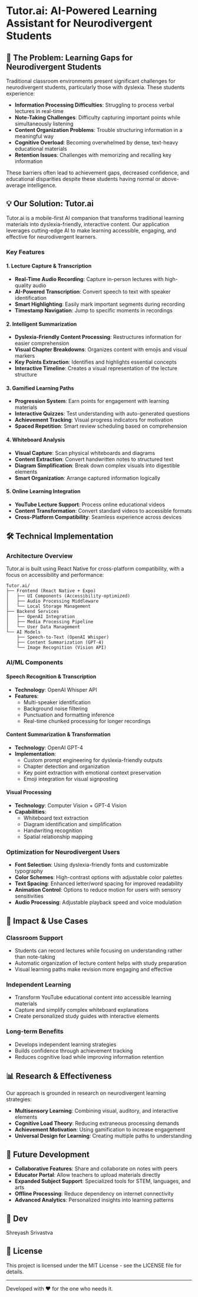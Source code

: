 # Tutor.ai: AI-Powered Learning Assistant for Neurodivergent Students

## 🧠 The Problem: Learning Gaps for Neurodivergent Students

Traditional classroom environments present significant challenges for neurodivergent students, particularly those with dyslexia. These students experience:

- **Information Processing Difficulties**: Struggling to process verbal lectures in real-time
- **Note-Taking Challenges**: Difficulty capturing important points while simultaneously listening
- **Content Organization Problems**: Trouble structuring information in a meaningful way
- **Cognitive Overload**: Becoming overwhelmed by dense, text-heavy educational materials
- **Retention Issues**: Challenges with memorizing and recalling key information

These barriers often lead to achievement gaps, decreased confidence, and educational disparities despite these students having normal or above-average intelligence.

## 💡 Our Solution: Tutor.ai

Tutor.ai is a mobile-first AI companion that transforms traditional learning materials into dyslexia-friendly, interactive content. Our application leverages cutting-edge AI to make learning accessible, engaging, and effective for neurodivergent learners.

### Key Features

#### 1. Lecture Capture & Transcription
- **Real-Time Audio Recording**: Capture in-person lectures with high-quality audio
- **AI-Powered Transcription**: Convert speech to text with speaker identification
- **Smart Highlighting**: Easily mark important segments during recording
- **Timestamp Navigation**: Jump to specific moments in recordings

#### 2. Intelligent Summarization
- **Dyslexia-Friendly Content Processing**: Restructures information for easier comprehension
- **Visual Chapter Breakdowns**: Organizes content with emojis and visual markers
- **Key Points Extraction**: Identifies and highlights essential concepts
- **Interactive Timeline**: Creates a visual representation of the lecture structure

#### 3. Gamified Learning Paths
- **Progression System**: Earn points for engagement with learning materials
- **Interactive Quizzes**: Test understanding with auto-generated questions
- **Achievement Tracking**: Visual progress indicators for motivation
- **Spaced Repetition**: Smart review scheduling based on comprehension

#### 4. Whiteboard Analysis
- **Visual Capture**: Scan physical whiteboards and diagrams
- **Content Extraction**: Convert handwritten notes to structured text
- **Diagram Simplification**: Break down complex visuals into digestible elements
- **Smart Organization**: Arrange captured information logically

#### 5. Online Learning Integration
- **YouTube Lecture Support**: Process online educational videos
- **Content Transformation**: Convert standard videos to accessible formats
- **Cross-Platform Compatibility**: Seamless experience across devices

## 🛠️ Technical Implementation

### Architecture Overview

Tutor.ai is built using React Native for cross-platform compatibility, with a focus on accessibility and performance:

```
Tutor.ai/
├── Frontend (React Native + Expo)
│   ├── UI Components (Accessibility-optimized)
│   ├── Audio Processing Middleware
│   └── Local Storage Management
├── Backend Services
│   ├── OpenAI Integration
│   ├── Media Processing Pipeline
│   └── User Data Management
└── AI Models
    ├── Speech-to-Text (OpenAI Whisper)
    ├── Content Summarization (GPT-4)
    └── Image Recognition (Vision API)
```

### AI/ML Components

#### Speech Recognition & Transcription
- **Technology**: OpenAI Whisper API
- **Features**: 
  - Multi-speaker identification
  - Background noise filtering
  - Punctuation and formatting inference
  - Real-time chunked processing for longer recordings

#### Content Summarization & Transformation
- **Technology**: OpenAI GPT-4
- **Implementation**: 
  - Custom prompt engineering for dyslexia-friendly outputs
  - Chapter detection and organization
  - Key point extraction with emotional context preservation
  - Emoji integration for visual signposting

#### Visual Processing
- **Technology**: Computer Vision + GPT-4 Vision
- **Capabilities**:
  - Whiteboard text extraction
  - Diagram identification and simplification
  - Handwriting recognition
  - Spatial relationship mapping

### Optimization for Neurodivergent Users

- **Font Selection**: Using dyslexia-friendly fonts and customizable typography
- **Color Schemes**: High-contrast options with adjustable color palettes
- **Text Spacing**: Enhanced letter/word spacing for improved readability
- **Animation Control**: Options to reduce motion for users with sensory sensitivities
- **Audio Processing**: Adjustable playback speed and voice modulation

## 🚀 Impact & Use Cases

### Classroom Support
- Students can record lectures while focusing on understanding rather than note-taking
- Automatic organization of lecture content helps with study preparation
- Visual learning paths make revision more engaging and effective

### Independent Learning
- Transform YouTube educational content into accessible learning materials
- Capture and simplify complex whiteboard explanations
- Create personalized study guides with interactive elements

### Long-term Benefits
- Develops independent learning strategies
- Builds confidence through achievement tracking
- Reduces cognitive load while improving information retention

## 📊 Research & Effectiveness

Our approach is grounded in research on neurodivergent learning strategies:

- **Multisensory Learning**: Combining visual, auditory, and interactive elements
- **Cognitive Load Theory**: Reducing extraneous processing demands
- **Achievement Motivation**: Using gamification to increase engagement
- **Universal Design for Learning**: Creating multiple paths to understanding

## 🔮 Future Development

- **Collaborative Features**: Share and collaborate on notes with peers
- **Educator Portal**: Allow teachers to upload materials directly
- **Expanded Subject Support**: Specialized tools for STEM, languages, and arts
- **Offline Processing**: Reduce dependency on internet connectivity
- **Advanced Analytics**: Personalized insights into learning patterns

## 🤝 Dev

Shreyash Srivastva

## 📄 License

This project is licensed under the MIT License - see the LICENSE file for details.

---

Developed with ❤️ for the one who needs it. 
